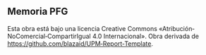 ## Memoria PFG

Esta obra está bajo una licencia Creative Commons «Atribución‐
NoComercial‐CompartirIgual 4.0 Internacional». Obra derivada de
https://github.com/blazaid/UPM‐Report‐Template.
